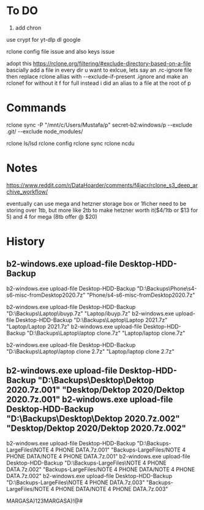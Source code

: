 # To DO
1. add chron

use crypt for yt-dlp
dl google

rclone config file issue and also keys issue

adopt this https://rclone.org/filtering/#exclude-directory-based-on-a-file
bascially add a file in every dir u want to exlcue,
lets say an .rc-ignore file
then replace rclone allias with --exclude-if-present .ignore
and make an rclonef for without it f for full
instead i did an alias to a file at the root of p
# Commands
rclone sync -P "/mnt/c/Users/Mustafa/p" secret-b2:windows/p --exclude .git/ --exclude node_modules/

rclone ls/lsd
rclone config
rclone sync
rclone ncdu

# Notes
https://www.reddit.com/r/DataHoarder/comments/f4jacr/rclone_s3_deep_archive_workflow/

eventually can use 
mega and hetzner storage box or 1ficher
need to be storing over 1tb, but more like 2tb to make hetzner worth it($4/1tb or $13 for 5)
and 4 for mega (8tb offer @ $20)



# History

b2-windows.exe upload-file Desktop-HDD-Backup
-----------------
b2-windows.exe upload-file Desktop-HDD-Backup "D:\Backups\Phone\s4-s6-misc-fromDesktop2020.7z" "Phone/s4-s6-misc-fromDesktop2020.7z"

b2-windows.exe upload-file Desktop-HDD-Backup "D:\Backups\Laptop\ibuyp.7z" "Laptop/ibuyp.7z"
b2-windows.exe upload-file Desktop-HDD-Backup "D:\Backups\Laptop\Laptop 2021.7z" "Laptop/Laptop 2021.7z"
b2-windows.exe upload-file Desktop-HDD-Backup "D:\Backups\Laptop\laptop clone.7z" "Laptop/laptop clone.7z"

b2-windows.exe upload-file Desktop-HDD-Backup "D:\Backups\Laptop\laptop clone 2.7z" "Laptop/laptop clone 2.7z"


b2-windows.exe upload-file Desktop-HDD-Backup "D:\Backups\Desktop\Dektop 2020.7z.001" "Desktop/Dektop 2020/Dektop 2020.7z.001"
b2-windows.exe upload-file Desktop-HDD-Backup "D:\Backups\Desktop\Dektop 2020.7z.002" "Desktop/Dektop 2020/Dektop 2020.7z.002"
----------------------
b2-windows.exe upload-file Desktop-HDD-Backup "D:\Backups-LargeFiles\NOTE 4 PHONE DATA.7z.001" "Backups-LargeFiles/NOTE 4 PHONE DATA/NOTE 4 PHONE DATA.7z.001"
b2-windows.exe upload-file Desktop-HDD-Backup "D:\Backups-LargeFiles\NOTE 4 PHONE DATA.7z.002" "Backups-LargeFiles/NOTE 4 PHONE DATA/NOTE 4 PHONE DATA.7z.002"
b2-windows.exe upload-file Desktop-HDD-Backup "D:\Backups-LargeFiles\NOTE 4 PHONE DATA.7z.003" "Backups-LargeFiles/NOTE 4 PHONE DATA/NOTE 4 PHONE DATA.7z.003"


MARGASA)123MARGASA)!@#